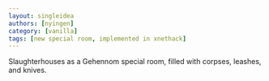 ```yaml
---
layout: singleidea
authors: [nyingen]
category: [vanilla]
tags: [new special room, implemented in xnethack]
---
```

Slaughterhouses as a Gehennom special room, filled with corpses, leashes, and knives.
